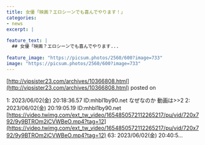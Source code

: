 ```yaml
---
title: 女優「映画？エロシーンでも喜んでやります！」
categories:
- news
excerpt: |
  
feature_text: |
  ## 女優「映画？エロシーンでも喜んでやります...
  
feature_image: "https://picsum.photos/2560/600?image=733"
image: "https://picsum.photos/2560/600?image=733"
---
```


[http://vipsister23.com/archives/10366808.html](http://vipsister23.com/archives/10366808.html)
posted on 

<!--more-->

1: 2023/06/02(金) 20:18:36.57 ID:mhbl1by90.net なぜなのか 動画は&gt;&gt;2 2: 2023/06/02(金) 20:19:05.19 ID:mhbl1by90.net [https://video.twimg.com/ext_tw_video/1654850572112265217/pu/vid/720x792/9y9BTROm2iCVWBeO.mp4?tag=12](https://video.twimg.com/ext_tw_video/1654850572112265217/pu/vid/720x792/9y9BTROm2iCVWBeO.mp4?tag=12) 63: 2023/06/02(金) 20:40:5...
